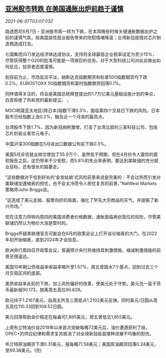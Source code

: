 <!--1623036662000-->
[亚洲股市转跌 在美国通胀出炉前趋于谨慎](https://cn.reuters.com/article/global-market-asia-stock-us-inflation-06-idCNKCS2DJ07L)
------

<div><i>2021-06-07T03:07:03Z</i></div><p>路透悉尼6月7日 - 亚洲股市周一转为下跌，在本周晚些时候关键通胀数据出炉之前的谨慎气氛，给美国良性就业报告带来的欣慰情绪降温；台湾新冠疫情对芯片制造商造成打击。</p><p>七国集团(G7)发达经济体达成协议，支持将全球最低企业税率设定为至少15%，尽管获得整个G20的批准可能是一项艰巨的任务。对于大型科技公司对此会做出如何反应，投资者态度谨慎。</p><p>到目前为止，市场反应平淡，纳斯达克指数期货和标普500指数期货均下跌0.2%。EUROSTOXX 50指数期货和富时指数期货回落0.1%。</p><p>同样值得关注的，将会是美国总统拜登提出的1.7万亿美元基础设施计划的争论，白宫拒绝了共和党的最新提议。 。</p><p>MSCI明晟亚太地区(除日本)指数下滑0.3%，面临第四个交易日下跌的风险。日本股市日经指数上涨0.2%，触及近一个月来的最高点。</p><p>台湾股市下跌1.7%，因为新冠病例激增，打击了台湾北部的三家科技公司，包括芯片封装业者京元电子。</p><p>中国沪深300指数在5月进出口数据公布前下跌0.3%。</p><p>美国5月非农就业岗位增加了55.9万个，虽然低于预期，但在4月份令人震惊的疲软报告之后，这仍带来不少安慰，而5.8%的失业率表明，要达到美联储的充分就业目标，还有很长的路要走。</p><p>“这些数据对于恰到好处的‘金发姑娘’式风险前景来说是完美的：不会过热而引发对美联储加速缩表的担忧，也不会太冷而令人担忧复苏的前景，”NatWest Markets策略师John Briggs说。</p><p>“这造成了美元走弱、股票向好的局面，强化了早先大宗商品的买气，并提振了新兴市场。”</p><p>现在注意力将转向周四的美国消费者价格数据，通胀面临再创高位的风险，尽管美联储仍然认为物价大涨是暂时的。</p><p>Briggs怀疑美联储官员可能会在6月的政策会议上打开谈论缩表的大门，在2022年初开始缩表，直到2024年才会加息。</p><p>欧洲央行周四召开政策会议，普遍预计央行将维持其刺激措施，缩减刺激措施的前景还很遥远。</p><p>美国10年期公债收益率收益率略升至1.57%，周五曾跳水7个基点，回到过去三个月交易区间的底部。</p><p>美债收益率此前的下跌，加上风险偏好的改善，使美元处于守势。美元兑一篮子货币最新报90.173，脱离周五高位90.629。</p><p>欧元持于1.2167美元，自周五所及三周低点1.2102美元反弹。同时美元/日圆从周五高位110.33回到109.52日圆。</p><p>美元回落帮助金价稳定在每盎司1,885美元，周五曾低见1,855美元。</p><p>上周布兰特油价自2019年以来首次突破每桶72美元后，油价遭遇获利了结，OPEC+的供应纪律和需求复苏抵消了对全球新冠疫苗接种进展不均衡的担忧。</p><p>布兰特原油期货下滑0.31美元，报每桶71.58美元；美国原油期货回落0.24美元，至69.38美元。(完)</p>
